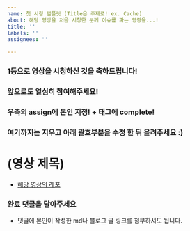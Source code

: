```yaml
---
name: 첫 시청 탬플릿 (Title은 주제로! ex. Cache)
about: 해당 영상을 처음 시청한 분께 이슈를 파는 영광을...!
title: ''
labels: ''
assignees: ''

---
```


### 1등으로 영상을 시청하신 것을 축하드립니다!
### 앞으로도 열심히 참여해주세요!
### 우측의 assign에 본인 지정! + 태그에 complete!
### 여기까지는 지우고 아래 괄호부분을 수정 한 뒤 올려주세요 :)
# (영상 제목)
- [해당 영상의 레포](레포링크)

### 완료 댓글을 달아주세요
- 댓글에 본인이 작성한 md나 블로그 글 링크를 첨부하셔도 됩니다.
